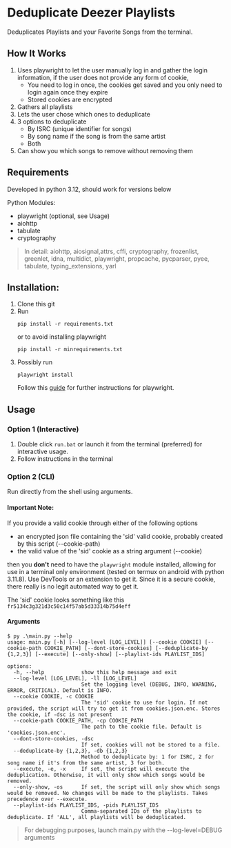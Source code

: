 # Deduplicate Deezer Playlists
Deduplicates Playlists and your Favorite Songs from the terminal.

## How It Works
1. Uses playwright to let the user manually log in and gather the login information, if the user does not provide any form of cookie,
    - You need to log in once, the cookies get saved and you only need to login again once they expire
    - Stored cookies are encrypted
2. Gathers all playlists
3. Lets the user chose which ones to deduplicate
4. 3 options to deduplicate
    - By ISRC (unique identifier for songs)
    - By song name if the song is from the same artist
    - Both
5. Can show you which songs to remove without removing them

## Requirements
Developed in python 3.12, should work for versions below

Python Modules:
- playwright (optional, see Usage)
- aiohttp
- tabulate
- cryptography

> In detail: aiohttp, aiosignal,attrs, cffi, cryptography, frozenlist, greenlet, idna, multidict, playwright, propcache, pycparser, pyee, tabulate, typing_extensions, yarl

## Installation:
1. Clone this git
2. Run
    ```
    pip install -r requirements.txt
    ```
    or to avoid installing playwright
    ```
    pip install -r minrequirements.txt
    ```
3. Possibly run
    ```
    playwright install
    ```
    Follow this [guide](https://playwright.dev/python/docs/intro) for further instructions for playwright.


## Usage

### Option 1 (Interactive)
1. Double click `run.bat` or launch it from the terminal (preferred) for interactive usage.
2. Follow instructions in the terminal

### Option 2 (CLI)
Run directly from the shell using arguments.

#### Important Note: 

If you provide a valid cookie through either of the following options
- an encrypted json file containing the 'sid' valid cookie, probably created by this script (--cookie-path)
- the valid value of the 'sid' cookie as a string argument (--cookie)

then you **don't** need to have the `playwright` module installed, allowing for use in a terminal only environment (tested on termux on android with python 3.11.8). Use DevTools or an extension to get it. Since it is a secure cookie, there really is no legit automated way to get it.

The 'sid' cookie looks something like this `fr5134c3g321d3c50c14f57ab5d33314b75d4eff`

#### Arguments

```
$ py .\main.py --help
usage: main.py [-h] [--log-level [LOG_LEVEL]] [--cookie COOKIE] [--cookie-path COOKIE_PATH] [--dont-store-cookies] [--deduplicate-by {1,2,3}] [--execute] [--only-show] [--playlist-ids PLAYLIST_IDS]

options:
  -h, --help            show this help message and exit
  --log-level [LOG_LEVEL], -ll [LOG_LEVEL]
                        Set the logging level (DEBUG, INFO, WARNING, ERROR, CRITICAL). Default is INFO.
  --cookie COOKIE, -c COOKIE
                        The 'sid' cookie to use for login. If not provided, the script will try to get it from cookies.json.enc. Stores the cookie, if -dsc is not present
  --cookie-path COOKIE_PATH, -cp COOKIE_PATH
                        The path to the cookie file. Default is 'cookies.json.enc'.
  --dont-store-cookies, -dsc
                        If set, cookies will not be stored to a file.
  --deduplicate-by {1,2,3}, -db {1,2,3}
                        Method to deduplicate by: 1 for ISRC, 2 for song name if it's from the same artist, 3 for both.
  --execute, -e, -x     If set, the script will execute the deduplication. Otherwise, it will only show which songs would be removed.
  --only-show, -os      If set, the script will only show which songs would be removed. No changes will be made to the playlists. Takes precedence over --execute.
  --playlist-ids PLAYLIST_IDS, -pids PLAYLIST_IDS
                        Comma-separated IDs of the playlists to deduplicate. If 'ALL', all playlists will be deduplicated.
```

> For debugging purposes, launch main.py with the --log-level=DEBUG arguments